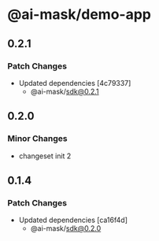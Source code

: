 # @ai-mask/demo-app

## 0.2.1

### Patch Changes

- Updated dependencies [4c79337]
  - @ai-mask/sdk@0.2.1

## 0.2.0

### Minor Changes

- changeset init 2

## 0.1.4

### Patch Changes

- Updated dependencies [ca16f4d]
  - @ai-mask/sdk@0.2.0
